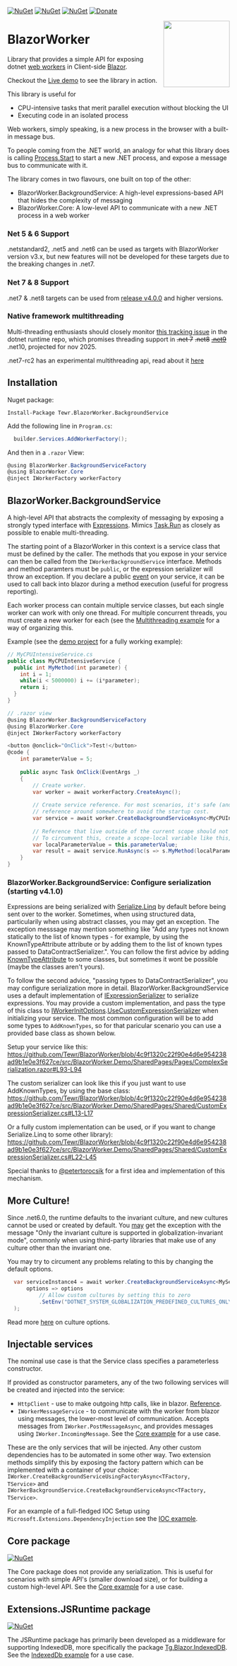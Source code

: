 [![NuGet](https://img.shields.io/nuget/dt/Tewr.BlazorWorker.BackgroundService.svg?label=Tewr.BlazorWorker.BackgroundService)](https://www.nuget.org/packages/Tewr.BlazorWorker.BackgroundService)
[![NuGet](https://img.shields.io/nuget/dt/Tewr.BlazorWorker.Core.svg?label=Tewr.BlazorWorker.Core)](https://www.nuget.org/packages/Tewr.BlazorWorker.Core)
[![NuGet](https://img.shields.io/nuget/dt/Tewr.BlazorWorker.Extensions.JSRuntime.svg?label=Tewr.BlazorWorker.Extensions.JSRuntime)](https://www.nuget.org/packages/Tewr.BlazorWorker.Extensions.JSRuntime)
[![Donate](https://img.shields.io/badge/Donate-PayPal-green.svg)](https://www.paypal.com/cgi-bin/webscr?cmd=_donations&business=AC77J8GFQ6LYA&item_name=BlazorWorker+Project&currency_code=EUR&source=url)
<p align="center">
  <img width="150" height="150" src="icon.svg" align="right">
</p>

# BlazorWorker
Library that provides a simple API for exposing dotnet [web workers](https://developer.mozilla.org/en-US/docs/Web/API/Web_Workers_API/Using_web_workers) in Client-side [Blazor](https://github.com/dotnet/aspnetcore/tree/master/src/Components#blazor).

Checkout the [Live demo](https://tewr.github.io/BlazorWorker) to see the library in action.

This library is useful for
- CPU-intensive tasks that merit parallel execution without blocking the UI
- Executing code in an isolated process

Web workers, simply speaking, is a new process in the browser with a built-in message bus. 

To people coming from the .NET world, an analogy for what this library does is calling [Process.Start](https://docs.microsoft.com/en-us/dotnet/api/system.diagnostics.process.start) to start a new .NET process, and expose a message bus to communicate with it. 

The library comes in two flavours, one built on top of the other:
- BlazorWorker.BackgroundService: A high-level expressions-based API that hides the complexity of messaging
- BlazorWorker.Core: A low-level API to communicate with a new .NET process in a web worker

### Net 5 & 6 Support
.netstandard2, .net5 and .net6 can be used as targets with BlazorWorker version v3.x, but new features will not be developed for these targets due to the breaking changes in .net7.

### Net 7 & 8 Support
.net7 & .net8 targets can be used from [release v4.0.0](https://github.com/Tewr/BlazorWorker/releases/tag/v4.0.0) and higher versions.

### Native framework multithreading
Multi-threading enthusiasts should closely monitor [this tracking issue](https://github.com/dotnet/runtime/issues/68162) in the dotnet runtime repo, which promises threading support in ~~.net 7~~ ~~.net8~~ ~~[.net9](https://github.com/dotnet/aspnetcore/issues/17730#issuecomment-2059602250)~~ .net10, projected for nov 2025.

.net7-rc2 has an experimental multithreading api, read about it [here](https://devblogs.microsoft.com/dotnet/asp-net-core-updates-in-dotnet-7-rc-2/#webassembly-multithreading-experimental)



## Installation
Nuget package:
```
Install-Package Tewr.BlazorWorker.BackgroundService
```

Add the following line in `Program.cs`:

```cs
  builder.Services.AddWorkerFactory();
```

And then in a `.razor` View:
```cs
@using BlazorWorker.BackgroundServiceFactory
@using BlazorWorker.Core
@inject IWorkerFactory workerFactory
```

## BlazorWorker.BackgroundService
A high-level API that abstracts the complexity of messaging by exposing a strongly typed interface with [Expressions](https://docs.microsoft.com/en-us/dotnet/api/system.linq.expressions.expression). Mimics [Task.Run](https://docs.microsoft.com/en-us/dotnet/api/system.threading.tasks.task.run) as closely as possible to enable multi-threading.

The starting point of a BlazorWorker in this context is a service class that must be defined by the caller. The methods that you expose in your service can then be called from the `IWorkerBackgroundService` interface. Methods and method paramters must be `public`, or the expression serializer will throw an exception. If you declare a public [event](https://docs.microsoft.com/en-us/dotnet/csharp/language-reference/keywords/event) on your service, it can be used to call back into blazor during a method execution (useful for progress reporting). 

Each worker process can contain multiple service classes, but each single worker can work with only one thread. For multiple concurrent threads, you must create a new worker for each (see the [Multithreading example]( https://tewr.github.io/BlazorWorker/BackgroundServiceMulti) for a way of organizing this.

Example (see the [demo project](src/BlazorWorker.Demo/Client/Pages) for a fully working example):
```cs
// MyCPUIntensiveService.cs
public class MyCPUIntensiveService {
  public int MyMethod(int parameter) {
    int i = 1;
    while(i < 5000000) i += (i*parameter);
    return i;
  }
}
```

```cs
// .razor view
@using BlazorWorker.BackgroundServiceFactory
@using BlazorWorker.Core
@inject IWorkerFactory workerFactory

<button @onclick="OnClick">Test!</button>
@code {
    int parameterValue = 5;
    
    public async Task OnClick(EventArgs _)
    {
        // Create worker.
        var worker = await workerFactory.CreateAsync();
        
        // Create service reference. For most scenarios, it's safe (and best) to keep this 
        // reference around somewhere to avoid the startup cost.
        var service = await worker.CreateBackgroundServiceAsync<MyCPUIntensiveService>();
        
        // Reference that live outside of the current scope should not be passed into the expression.
        // To circumvent this, create a scope-local variable like this, and pass the local variable.
        var localParameterValue = this.parameterValue;
        var result = await service.RunAsync(s => s.MyMethod(localParameterValue));
    }
}

```

### BlazorWorker.BackgroundService: Configure serialization (starting v4.1.0)

Expressions are being serialized with [Serialize.Linq](https://www.nuget.org/packages/Serialize.Linq) by default before being sent over to the worker. Sometimes, when using structured data, particularily when using abstract classes, you may get an exception. The exception messsage may mention something like "Add any types not known statically to the list of known types - for example, by using the KnownTypeAttribute attribute or by adding them to the list of known types passed to DataContractSerializer.". You can follow the first advice by adding [KnownTypeAttribute](https://learn.microsoft.com/fr-fr/dotnet/api/system.runtime.serialization.knowntypeattribute?view=net-8.0) to some classes, but sometimes it wont be possible (maybe the classes aren't yours). 

To follow the second advice, "passing types to DataContractSerializer", you may configure serialization more in detail. BlazorWorker.BackgroundService uses a default implementation of [IExpressionSerializer](https://github.com/Tewr/BlazorWorker/blob/61bb7bf3453761cfcaebd56d49acc752c127ce40/src/BlazorWorker.WorkerBackgroundService/IExpressionSerializer.cs#) to serialize expressions. You may provide a custom implementation, and pass the type of this class to [IWorkerInitOptions](/blob/4c9f1320c22f90e4d6e954238ad9b1e0e3f627ce/src/BlazorWorker.WorkerCore/InitOptions.cs).[UseCustomExpressionSerializer](/blob/4c9f1320c22f90e4d6e954238ad9b1e0e3f627ce/src/BlazorWorker.ServiceFactory/WorkerInitExtension.cs#L17) when initializing your service. The most common configuration will be to add some types to `AddKnownTypes`, so for that paricular scenario you can use a provided base class as shown below.

Setup your service like this:
https://github.com/Tewr/BlazorWorker/blob/4c9f1320c22f90e4d6e954238ad9b1e0e3f627ce/src/BlazorWorker.Demo/SharedPages/Pages/ComplexSerialization.razor#L93-L94

The custom serializer can look like this if you just want to use AddKnownTypes, by using the base class:
https://github.com/Tewr/BlazorWorker/blob/4c9f1320c22f90e4d6e954238ad9b1e0e3f627ce/src/BlazorWorker.Demo/SharedPages/Shared/CustomExpressionSerializer.cs#L13-L17

Or a fully custom implementation can be used, or if you want to change Serialize.Linq to some other library):
https://github.com/Tewr/BlazorWorker/blob/4c9f1320c22f90e4d6e954238ad9b1e0e3f627ce/src/BlazorWorker.Demo/SharedPages/Shared/CustomExpressionSerializer.cs#L22-L45

Special thanks to [@petertorocsik](https://github.com/petertorocsik) for a first idea and implementation of this mechanism.

## More Culture!

Since .net6.0, the runtime defaults to the invariant culture, and new cultures cannot be used or created by default. You [may](https://github.com/Tewr/BlazorWorker/issues/67) get the exception with the message "Only the invariant culture is supported in globalization-invariant mode", commonly when using third-party libraries that make use of any culture other than the invariant one.

You may try to circument any problems relating to this by changing the default options.

```cs
  var serviceInstance4 = await worker.CreateBackgroundServiceAsync<MyService>(
      options => options
          // Allow custom cultures by setting this to zero
          .SetEnv("DOTNET_SYSTEM_GLOBALIZATION_PREDEFINED_CULTURES_ONLY", "0")
  );
```

Read more [here](https://docs.microsoft.com/en-us/dotnet/core/tools/dotnet-environment-variables#dotnet_system_globalization_) on culture options.


## Injectable services
The nominal use case is that the Service class specifies a parameterless constructor.

If provided as constructor parameters, any of the two following services will be created and injected into the service: 

* <code>HttpClient</code> - use to make outgoing http calls, like in blazor. <a href="https://docs.microsoft.com/en-us/dotnet/api/system.net.http.httpclient">Reference</a>.
* <code>IWorkerMessageService</code> - to communicate with the worker from blazor using messages, the lower-most level of communication. Accepts messages from <code>IWorker.PostMessageAsync</code>, and provides messages using <code>IWorker.IncomingMessage</code>. See the <a href="src/BlazorWorker.Demo/SharedPages/Pages/CoreExample.razor">Core example</a> for a use case.

These are the only services that will be injected. Any other custom dependencies has to be automated in some other way. Two extension methods simplify this by exposing the factory pattern which can be implemented with a container of your choice: <code>IWorker.CreateBackgroundServiceUsingFactoryAsync<TFactory, TService></code> and <code>IWorkerBackgroundService<TFactory>.CreateBackgroundServiceAsync<TFactory, TService></code>. 
  
For an example of a full-fledged IOC Setup using <code>Microsoft.Extensions.DependencyInjection</code> see the <a href="src/BlazorWorker.Demo/SharedPages/Pages/IoCExamplePage.razor">IOC example</a>.


## Core package
[![NuGet](https://img.shields.io/nuget/dt/Tewr.BlazorWorker.Core.svg?label=Tewr.BlazorWorker.Core)](https://www.nuget.org/packages/Tewr.BlazorWorker.Core)

The Core package does not provide any serialization. This is useful for scenarios with simple API's (smaller download size), or for building a custom high-level API. See the <a href="src/BlazorWorker.Demo/SharedPages/Pages/CoreExample.razor">Core example</a> for a use case.

## Extensions.JSRuntime package
[![NuGet](https://img.shields.io/nuget/dt/Tewr.BlazorWorker.Extensions.JSRuntime.svg?label=Tewr.BlazorWorker.Extensions.JSRuntime)](https://www.nuget.org/packages/Tewr.BlazorWorker.Extensions.JSRuntime)

The JSRuntime package has primarily been developed as a middleware for supporting IndexedDB, more specifically the package [Tg.Blazor.IndexedDB](https://github.com/wtulloch/Blazor.IndexedDB).  See the <a href="src/BlazorWorker.Demo/SharedPages/Pages/IndexedDb.razor">IndexedDb example</a> for a use case.
